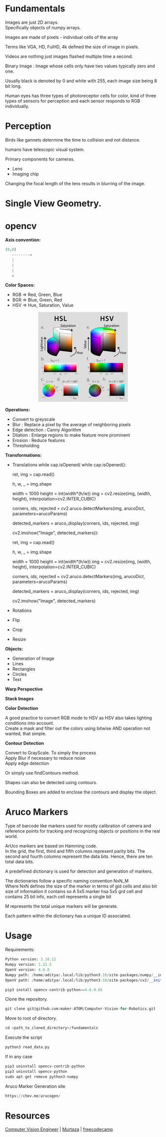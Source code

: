 # Fundamentals

Images are just 2D arrays.
<br>Specifically objects of numpy arrays.

Images are made of pixels - individual cells of the array

Terms like VGA, HD, FulHD, 4k defined the size of image in pixels.

Videos are nothing just images flashed multiple time a second.

Binary Image : Image whose cells only have two values typically zero and one.

Usually black is denoted by 0 and white with 255, each image size being 8 bit long. 

Human eyes has three types of photoreceptor cells for color, kind of three types of sensors for perception and each sensor responds to RGB individually. 


# Perception

Birds like gannets determine the time to collision and not distance.

humans have telescopic visual system.

Primary components for cameras.
- Lens
- Imaging chip

Changing the focal length of the lens results in blurring of the image.

# Single View Geometry.

# opencv

**Axis convention:**

```python
(0,0)
   --------→
   |
   |
   |
   ↓
```

**Color Spaces:**
- RGB => Red, Green, Blue
- BGR => Blue, Green, Red
- HSV => Hue, Saturation, Value

<p align="center">
	<img src="images/hsl_hsv.png" width="290" height="290"/>
</p>

**Operations:**
- Convert to greyscale
- Blur : Replace a pixel by the average of neighboring pixels 
- Edge detection : Canny Algorithm
- Dilation : Enlarge regions to make feature more prominent
- Erosion : Reduce features
- Thresholding

**Transformations:**
- Translations
while cap.isOpened(
while cap.isOpened():
    
	ret, img = cap.read()

	h, w, _ = img.shape

	width = 1000
	height = int(width*(h/w))
	img = cv2.resize(img, (width, height), interpolation=cv2.INTER_CUBIC)
 
	corners, ids, rejected = cv2.aruco.detectMarkers(img, arucoDict, parameters=arucoParams)

	detected_markers = aruco_display(corners, ids, rejected, img)

	cv2.imshow("Image", detected_markers)):
    
	ret, img = cap.read()

	h, w, _ = img.shape

	width = 1000
	height = int(width*(h/w))
	img = cv2.resize(img, (width, height), interpolation=cv2.INTER_CUBIC)
 
	corners, ids, rejected = cv2.aruco.detectMarkers(img, arucoDict, parameters=arucoParams)

	detected_markers = aruco_display(corners, ids, rejected, img)

	cv2.imshow("Image", detected_markers)
- Rotations
- Flip
- Crop
- Resize

**Objects:**
- Generation of Image
- Lines
- Rectangles
- Circles
- Text

**Warp Perspective**

**Stack Images**

**Color Detection**

A good practice to convert RGB mode to HSV as HSV also takes lighting conditions into account.
<br>
Create a mask and filter out the colors using bitwise AND operation not wanted, that simple.

**Contour Detection**

Convert to GrayScale. To simply the process
<br>
Apply Blur if necessary to reduce noise
<br>
Apply edge detection

Or simply use findContours method.

Shapes can also be detected using contours.

Bounding Boxes are added to enclose the contours and display the object.

# Aruco Markers

Type of barcode like markers used for mostly calibration of camera and reference points for tracking and recognizing objects or positions in the real world.

ArUco markers are based on Hamming code.<br>
In the grid, the first, third and fifth columns represent parity bits. The second and fourth columns represent the data bits. Hence, there are ten total data bits.

A predefined dictionary is used for detection and generation of markers.

The dictionaries follow a specific naming convention NxN_M<br>
Where NxN defines the size of the marker in terms of gid cells and also bit size of information it contains so A 5x5 marker hsa 5x5 grd cell and contains 25 bit info, each cell represents a single bit

M represents the total unique markers will be generate.

Each pattern within the dictionary has a unique ID associated.

# Usage

Requirements:

```python
Python version: 3.10.12
Numpy version: 1.21.5
OpenV version: 4.6.0
Numpy path: /home/aditya/.local/lib/python3.10/site-packages/numpy/__init__.py
OpenV path: /home/aditya/.local/lib/python3.10/site-packages/cv2/__init__.py

```

```python
pip3 install opencv-contrib-python==4.6.0.66
```

Clone the repository.

```python
git clone git@github.com:maker-ATOM/Computer-Vision-for-Robotics.git
```

Move to root of directory.
```python
cd <path_to_cloned_directory>/fundamentals
```

Execute the script
```python
python3 read_data.py
```

If in any case
```python
pip3 uninstall opencv-contrib-python
pip3 uninstall opencv-python
sudo apt-get remove python3-numpy
```

Aruco Marker Generation site

```python
https://chev.me/arucogen/
```

# Resources

[Computer Vision Engineer](https://www.youtube.com/watch?v=eDIj5LuIL4A) | 
[Murtaza](https://www.youtube.com/watch?v=WQeoO7MI0Bs) |
[freecodecamp](https://www.youtube.com/watch?v=oXlwWbU8l2o) 